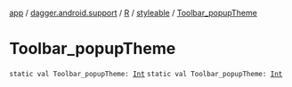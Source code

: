 [app](../../../index.md) / [dagger.android.support](../../index.md) / [R](../index.md) / [styleable](index.md) / [Toolbar_popupTheme](./-toolbar_popup-theme.md)

# Toolbar_popupTheme

`static val Toolbar_popupTheme: `[`Int`](https://kotlinlang.org/api/latest/jvm/stdlib/kotlin/-int/index.html)
`static val Toolbar_popupTheme: `[`Int`](https://kotlinlang.org/api/latest/jvm/stdlib/kotlin/-int/index.html)